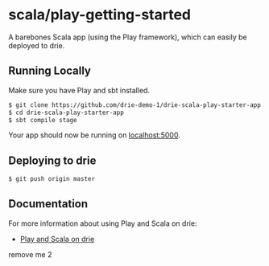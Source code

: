 # scala/play-getting-started

A barebones Scala app (using the Play framework), which can easily be deployed to drie.  


## Running Locally

Make sure you have Play and sbt installed.

```sh
$ git clone https://github.com/drie-demo-1/drie-scala-play-starter-app.git
$ cd drie-scala-play-starter-app
$ sbt compile stage
```

Your app should now be running on [localhost:5000](http://localhost:5000/).

## Deploying to drie

```sh
$ git push origin master
```

## Documentation

For more information about using Play and Scala on drie:

- [Play and Scala on drie](https://docs.drie.co)

remove me 2
